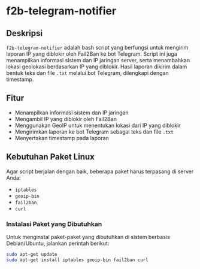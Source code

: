 # f2b-telegram-notifier

## Deskripsi
`f2b-telegram-notifier` adalah bash script yang berfungsi untuk mengirim laporan IP yang diblokir oleh Fail2Ban ke bot Telegram. Script ini juga menampilkan informasi sistem dan IP jaringan server, serta menambahkan lokasi geolokasi berdasarkan IP yang diblokir. Hasil laporan dikirim dalam bentuk teks dan file `.txt` melalui bot Telegram, dilengkapi dengan timestamp.

## Fitur
- Menampilkan informasi sistem dan IP jaringan
- Mengambil IP yang diblokir oleh Fail2Ban
- Menggunakan GeoIP untuk menentukan lokasi dari IP yang diblokir
- Mengirimkan laporan ke bot Telegram sebagai teks dan file `.txt`
- Menyertakan timestamp pada laporan

## Kebutuhan Paket Linux
Agar script berjalan dengan baik, beberapa paket harus terpasang di server Anda:
- `iptables`
- `geoip-bin`
- `fail2ban`
- `curl`

### Instalasi Paket yang Dibutuhkan
Untuk menginstal paket-paket yang dibutuhkan di sistem berbasis Debian/Ubuntu, jalankan perintah berikut:

```bash
sudo apt-get update
sudo apt-get install iptables geoip-bin fail2ban curl
